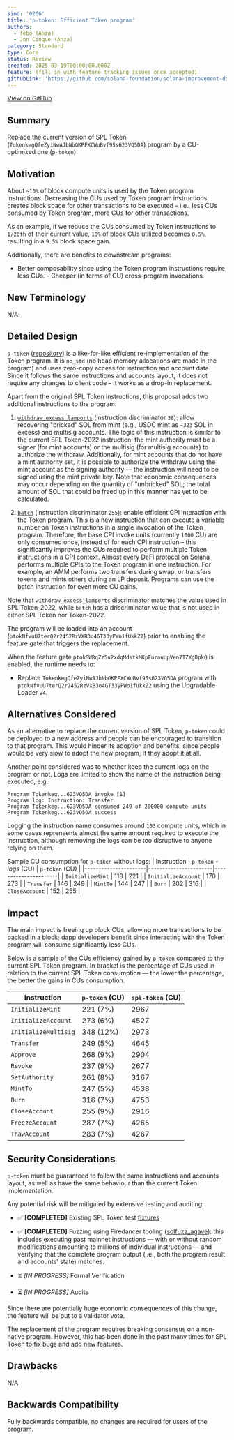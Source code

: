 ```yaml
---
simd: '0266'
title: 'p-token: Efficient Token program'
authors:
  - febo (Anza)
  - Jon Cinque (Anza)
category: Standard
type: Core
status: Review
created: 2025-03-19T00:00:00.000Z
feature: (fill in with feature tracking issues once accepted)
githubLink: 'https://github.com/solana-foundation/solana-improvement-documents/pull/266'
---
```

[View on GitHub](https://github.com/solana-foundation/solana-improvement-documents/pull/266)


## Summary

Replace the current version of SPL Token
(`TokenkegQfeZyiNwAJbNbGKPFXCWuBvf9Ss623VQ5DA`) program by a CU-optimized one
(`p-token`).

## Motivation

About `~10%` of block compute units is used by the Token program instructions.
Decreasing the CUs used by Token program instructions creates block space for
other transactions to be executed – i.e., less CUs consumed by Token program,
more CUs for other transactions.

As an example, if we reduce the CUs consumed by Token instructions to `1/20th`
of their current value, `10%` of block CUs utilized becomes `0.5%`, resulting in
a `9.5%` block space gain.

Additionally, there are benefits to downstream programs:

- Better composability since using the Token program instructions require less
  CUs. - Cheaper (in terms of CU) cross-program invocations.

## New Terminology

N/A.

## Detailed Design

`p-token`
([repository](https://github.com/solana-program/token/tree/main/p-token)) is a
like-for-like efficient re-implementation of the Token program. It is `no_std`
(no heap memory allocations are made in the program) and uses zero-copy access
for instruction and account data. Since it follows the same instructions and
accounts layout, it does not require any changes to client code – it works as a
drop-in replacement.

Apart from the original SPL Token instructions, this proposal adds two
additional instructions to the program:

1. [`withdraw_excess_lamports`](https://github.com/solana-program/token/blob/main/p-token/src/processor/withdraw_excess_lamports.rs)
    (instruction discriminator `38`): allow recovering "bricked" SOL from mint
    (e.g., USDC mint as `~323` SOL in excess) and multisig accounts. The logic of
    this instruction is similar to the current SPL Token-2022 instruction: the mint
    authority must be a signer (for mint accounts) or the multisig (for multisig
    accounts) to authorize the withdraw. Additionally, for mint accounts that do
    not have a mint authority set, it is possible to authorize the withdraw using
    the mint account as the signing authority &mdash; the instruction will need to
    be signed using the mint private key. Note that economic consequences may occur
    depending on the quantity of "unbricked" SOL; the total amount of SOL that could
    be freed up in this manner has yet to be calculated.

2. [`batch`](https://github.com/solana-program/token/blob/main/p-token/src/processor/batch.rs)
    (instruction discriminator `255`): enable efficient CPI interaction with the
    Token program. This is a new instruction that can execute a variable number on
    Token instructions in a single invocation of the Token program. Therefore, the
    base CPI invoke units (currently `1000` CU) are only consumed once, instead of
    for each CPI instruction – this significantly improves the CUs required to
    perform multiple Token instructions in a CPI context. Almost every DeFi protocol
    on Solana performs multiple CPIs to the Token program in one instruction. For
    example, an AMM performs two transfers during swap, or transfers tokens and
    mints others during an LP deposit. Programs can use the batch instruction for
    even more CU gains.

Note that `withdraw_excess_lamports` discriminator matches the value used in SPL
Token-2022, while `batch` has a driscriminator value that is not used in either
SPL Token nor Token-2022.

The program will be loaded into an account
(`ptokNfvuU7terQ2r2452RzVXB3o4GT33yPWo1fUkkZ2`) prior to enabling the feature
gate that triggers the replacement.

When the feature gate `ptokSWRqZz5u2xdqMdstkMKpFurauUpVen7TZXgDpkQ` is enabled,
the runtime needs to:

- Replace `TokenkegQfeZyiNwAJbNbGKPFXCWuBvf9Ss623VQ5DA` program with
  `ptokNfvuU7terQ2r2452RzVXB3o4GT33yPWo1fUkkZ2` using the Upgradable Loader `v4`.

## Alternatives Considered

As an alternative to replace the current version of SPL Token, `p-token` could
be deployed to a new address and people can be encouraged to transition to that
program. This would hinder its adoption and benefits, since people would be very
slow to adopt the new program, if they adopt it at all.

Another point considered was to whether keep the current logs on the program or
not. Logs are limited to show the name of the instruction being executed, e.g.:

```
Program Tokenkeg...623VQ5DA invoke [1]
Program log: Instruction: Transfer
Program Tokenkeg...623VQ5DA consumed 249 of 200000 compute units
Program Tokenkeg...623VQ5DA success
```

Logging the instruction name consumes around `103` compute units, which in some
cases reprensents almost the same amount required to execute the instruction,
although removing the logs can be too disruptive to anyone relying on them.

Sample CU consumption for `p-token` without logs:
| Instruction          | `p-token` *- logs* (CU) | `p-token` (CU) |
|----------------------|-----------------------|----------------------|
| `InitializeMint`     | 118                   | 221                  |
| `InitializeAccount`  | 170                   | 273                  |
| `Transfer`           | 146                   | 249                  |
| `MintTo`             | 144                   | 247                  |
| `Burn`               | 202                   | 316                  |
| `CloseAccount`       | 152                   | 255                  |

## Impact

The main impact is freeing up block CUs, allowing more transactions to be packed
in a block; dapp developers benefit since interacting with the Token program
will consume significantly less CUs.

Below is a sample of the CUs efficiency gained by `p-token` compared to the
current SPL Token program. In bracket is the percentage of CUs used in relation
to the current SPL Token consumption &mdash; the lower the percentage, the
better the gains in CUs consumption.

| Instruction          | `p-token` (CU) | `spl-token` (CU) |
|----------------------|----------------|------------------| 
| `InitializeMint`     | 221 (7%)       | 2967             |
| `InitializeAccount`  | 273 (6%)       | 4527             |
| `InitializeMultisig` | 348 (12%)      | 2973             |
| `Transfer`           | 249 (5%)       | 4645             |
| `Approve`            | 268 (9%)       | 2904             |
| `Revoke`             | 237 (9%)       | 2677             |
| `SetAuthority`       | 261 (8%)       | 3167             |
| `MintTo`             | 247 (5%)       | 4538             |
| `Burn`               | 316 (7%)       | 4753             |
| `CloseAccount`       | 255 (9%)       | 2916             |
| `FreezeAccount`      | 287 (7%)       | 4265             |
| `ThawAccount`        | 283 (7%)       | 4267             |

## Security Considerations

`p-token` must be guaranteed to follow the same instructions and accounts
layout, as well as have the same behaviour than the current Token
implementation.

Any potential risk will be mitigated by extensive testing and auditing:

- ✅ **[COMPLETED]** Existing SPL Token test [fixtures](https://github.com/solana-program/token/blob/main/.github/workflows/main.yml#L284-L313)

- ✅ **[COMPLETED]** Fuzzing using Firedancer tooling
([solfuzz_agave](https://github.com/firedancer-io/solfuzz-agave)): this
includes executing past mainnet instructions &mdash; with or without random
modifications amounting to millions of individual instructions &mdash; and
verifying that the complete program output (i.e., both the program result
and accounts' state) matches.

- ⏳ *[IN PROGRESS]* Formal Verification

- ⏳ *[IN PROGRESS]* Audits

Since there are potentially huge economic consequences of this change, the feature
will be put to a validator vote.

The replacement of the program requires breaking consensus on a non-native
program. However, this has been done in the past many times for SPL Token to fix
bugs and add new features.

## Drawbacks

N/A.

## Backwards Compatibility

Fully backwards compatible, no changes are required for users of the program.
````
